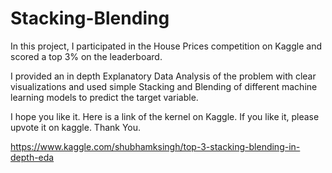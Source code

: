 # Stacking-Blending
In this project, I participated in the House Prices competition on Kaggle and scored a top 3% on the leaderboard.

I provided an in depth Explanatory Data Analysis of the problem with clear visualizations and used simple Stacking and Blending of different machine learning models to predict the target variable.

I hope you like it.
Here is a link of the kernel on Kaggle. If you like it, please upvote it on kaggle.
Thank You.

https://www.kaggle.com/shubhamksingh/top-3-stacking-blending-in-depth-eda
